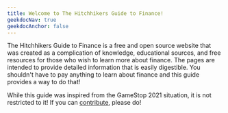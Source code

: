 ```yaml
---
title: Welcome to The Hitchhikers Guide to Finance!
geekdocNav: true
geekdocAnchor: false
---
```


The Hitchhikers Guide to Finance is a free and open source website that was created
as a complication of knowledge, educational sources, and free resources for those
who wish to learn more about finance. The pages are intended to provide detailed
information that is easily digestible. You shouldn't have to pay anything to
learn about finance and this guide provides a way to do that!

While this guide was inspired from the GameStop 2021 situation, it is not
 restricted to it! If you can [contribute](/help_build_the_community/edit_with_web_browser/), please do!
